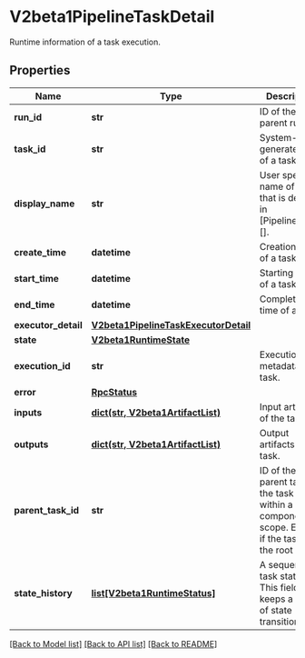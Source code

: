 # V2beta1PipelineTaskDetail

Runtime information of a task execution.
## Properties
Name | Type | Description | Notes
------------ | ------------- | ------------- | -------------
**run_id** | **str** | ID of the parent run. | [optional] 
**task_id** | **str** | System-generated ID of a task. | [optional] 
**display_name** | **str** | User specified name of a task that is defined in [Pipeline.spec][]. | [optional] 
**create_time** | **datetime** | Creation time of a task. | [optional] 
**start_time** | **datetime** | Starting time of a task. | [optional] 
**end_time** | **datetime** | Completion time of a task. | [optional] 
**executor_detail** | [**V2beta1PipelineTaskExecutorDetail**](V2beta1PipelineTaskExecutorDetail.md) |  | [optional] 
**state** | [**V2beta1RuntimeState**](V2beta1RuntimeState.md) |  | [optional] 
**execution_id** | **str** | Execution metadata of a task. | [optional] 
**error** | [**RpcStatus**](RpcStatus.md) |  | [optional] 
**inputs** | [**dict(str, V2beta1ArtifactList)**](V2beta1ArtifactList.md) | Input artifacts of the task. | [optional] 
**outputs** | [**dict(str, V2beta1ArtifactList)**](V2beta1ArtifactList.md) | Output artifacts of the task. | [optional] 
**parent_task_id** | **str** | ID of the parent task if the task is within a component scope. Empty if the task is at the root level. | [optional] 
**state_history** | [**list[V2beta1RuntimeStatus]**](V2beta1RuntimeStatus.md) | A sequence of task statuses. This field keeps a record  of state transitions. | [optional] 

[[Back to Model list]](../README.md#documentation-for-models) [[Back to API list]](../README.md#documentation-for-api-endpoints) [[Back to README]](../README.md)


